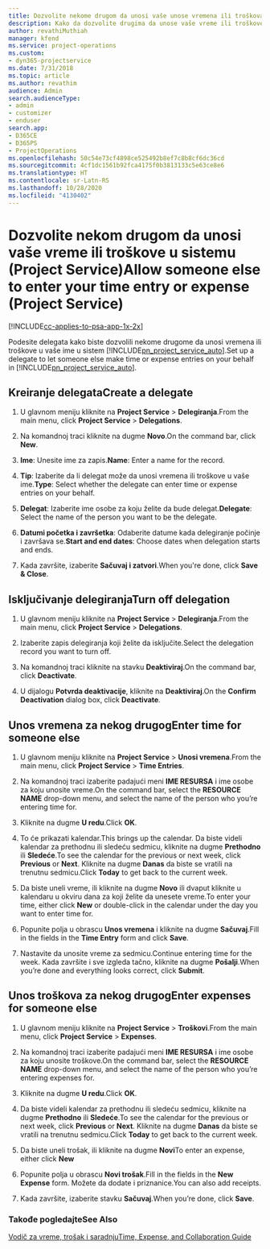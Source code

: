 ```yaml
---
title: Dozvolite nekome drugom da unosi vaše unose vremena ili troškova
description: Kako da dozvolite drugima da unose vaše vreme ili troškove u uslugu Project Service
author: revathiMuthiah
manager: kfend
ms.service: project-operations
ms.custom:
- dyn365-projectservice
ms.date: 7/31/2018
ms.topic: article
ms.author: revathim
audience: Admin
search.audienceType:
- admin
- customizer
- enduser
search.app:
- D365CE
- D365PS
- ProjectOperations
ms.openlocfilehash: 50c54e73cf4898ce525492b8ef7c8b8cf6dc36cd
ms.sourcegitcommit: 4cf1dc1561b92fca4175f0b3813133c5e63ce8e6
ms.translationtype: HT
ms.contentlocale: sr-Latn-RS
ms.lasthandoff: 10/28/2020
ms.locfileid: "4130402"
---
```

# <a name="allow-someone-else-to-enter-your-time-entry-or-expense-project-service"></a><span data-ttu-id="8b081-103">Dozvolite nekom drugom da unosi vaše vreme ili troškove u sistemu (Project Service)</span><span class="sxs-lookup"><span data-stu-id="8b081-103">Allow someone else to enter your time entry or expense (Project Service)</span></span>

[!INCLUDE[cc-applies-to-psa-app-1x-2x](../includes/cc-applies-to-psa-app-1x-2x.md)]

<span data-ttu-id="8b081-104">Podesite delegata kako biste dozvolili nekome drugome da unosi vremena ili troškove u vaše ime u sistem [!INCLUDE[pn_project_service_auto](../includes/pn-project-service-auto.md)].</span><span class="sxs-lookup"><span data-stu-id="8b081-104">Set up a delegate to let someone else make time or expense entries on your behalf in [!INCLUDE[pn_project_service_auto](../includes/pn-project-service-auto.md)].</span></span>  
  
## <a name="create-a-delegate"></a><span data-ttu-id="8b081-105">Kreiranje delegata</span><span class="sxs-lookup"><span data-stu-id="8b081-105">Create a delegate</span></span>  
  
1.  <span data-ttu-id="8b081-106">U glavnom meniju kliknite na **Project Service** > **Delegiranja**.</span><span class="sxs-lookup"><span data-stu-id="8b081-106">From the main menu, click **Project Service** > **Delegations**.</span></span>  
  
2.  <span data-ttu-id="8b081-107">Na komandnoj traci kliknite na dugme **Novo**.</span><span class="sxs-lookup"><span data-stu-id="8b081-107">On the command bar, click **New**.</span></span>  
  
3. <span data-ttu-id="8b081-108">**Ime**: Unesite ime za zapis.</span><span class="sxs-lookup"><span data-stu-id="8b081-108">**Name**: Enter a name for the record.</span></span>  
  
4. <span data-ttu-id="8b081-109">**Tip**: Izaberite da li delegat može da unosi vremena ili troškove u vaše ime.</span><span class="sxs-lookup"><span data-stu-id="8b081-109">**Type**: Select whether the delegate can enter time or expense entries on your behalf.</span></span>  
  
5. <span data-ttu-id="8b081-110">**Delegat**: Izaberite ime osobe za koju želite da bude delegat.</span><span class="sxs-lookup"><span data-stu-id="8b081-110">**Delegate**: Select the name of the person you want to be the delegate.</span></span>  
  
6. <span data-ttu-id="8b081-111">**Datumi početka i završetka**: Odaberite datume kada delegiranje počinje i završava se.</span><span class="sxs-lookup"><span data-stu-id="8b081-111">**Start and end dates**: Choose dates when delegation starts and ends.</span></span>  
  
7.  <span data-ttu-id="8b081-112">Kada završite, izaberite **Sačuvaj i zatvori**.</span><span class="sxs-lookup"><span data-stu-id="8b081-112">When you're done, click **Save & Close**.</span></span>  
  
## <a name="turn-off-delegation"></a><span data-ttu-id="8b081-113">Isključivanje delegiranja</span><span class="sxs-lookup"><span data-stu-id="8b081-113">Turn off delegation</span></span>  
  
1.  <span data-ttu-id="8b081-114">U glavnom meniju kliknite na **Project Service** > **Delegiranja**.</span><span class="sxs-lookup"><span data-stu-id="8b081-114">From the main menu, click **Project Service** > **Delegations**.</span></span>  
  
2.  <span data-ttu-id="8b081-115">Izaberite zapis delegiranja koji želite da isključite.</span><span class="sxs-lookup"><span data-stu-id="8b081-115">Select the delegation record you want to turn off.</span></span>  
  
3.  <span data-ttu-id="8b081-116">Na komandnoj traci kliknite na stavku **Deaktiviraj**.</span><span class="sxs-lookup"><span data-stu-id="8b081-116">On the command bar, click **Deactivate**.</span></span>  
  
4.  <span data-ttu-id="8b081-117">U dijalogu **Potvrda deaktivacije**, kliknite na **Deaktiviraj**.</span><span class="sxs-lookup"><span data-stu-id="8b081-117">On the **Confirm Deactivation** dialog box, click **Deactivate**.</span></span>  
  
## <a name="enter-time-for-someone-else"></a><span data-ttu-id="8b081-118">Unos vremena za nekog drugog</span><span class="sxs-lookup"><span data-stu-id="8b081-118">Enter time for someone else</span></span>  
  
1.  <span data-ttu-id="8b081-119">U glavnom meniju kliknite na **Project Service** > **Unosi vremena**.</span><span class="sxs-lookup"><span data-stu-id="8b081-119">From the main menu, click **Project Service** > **Time Entries**.</span></span>  
  
2.  <span data-ttu-id="8b081-120">Na komandnoj traci izaberite padajući meni **IME RESURSA** i ime osobe za koju unosite vreme.</span><span class="sxs-lookup"><span data-stu-id="8b081-120">On the command bar, select the **RESOURCE NAME** drop-down menu, and select the name of the person who you’re entering time for.</span></span>  
  
3.  <span data-ttu-id="8b081-121">Kliknite na dugme **U redu**.</span><span class="sxs-lookup"><span data-stu-id="8b081-121">Click **OK**.</span></span>  
  
4.  <span data-ttu-id="8b081-122">To će prikazati kalendar.</span><span class="sxs-lookup"><span data-stu-id="8b081-122">This brings up the calendar.</span></span> <span data-ttu-id="8b081-123">Da biste videli kalendar za prethodnu ili sledeću sedmicu, kliknite na dugme **Prethodno** ili **Sledeće**.</span><span class="sxs-lookup"><span data-stu-id="8b081-123">To see the calendar for the previous or next week, click **Previous** or **Next**.</span></span> <span data-ttu-id="8b081-124">Kliknite na dugme **Danas** da biste se vratili na trenutnu sedmicu.</span><span class="sxs-lookup"><span data-stu-id="8b081-124">Click **Today** to get back to the current week.</span></span>  
  
5.  <span data-ttu-id="8b081-125">Da biste uneli vreme, ili kliknite na dugme **Novo** ili dvaput kliknite u kalendaru u okviru dana za koji želite da unesete vreme.</span><span class="sxs-lookup"><span data-stu-id="8b081-125">To enter your time, either click **New** or double-click in the calendar under the day you want to enter time for.</span></span>  
  
6.  <span data-ttu-id="8b081-126">Popunite polja u obrascu **Unos vremena** i kliknite na dugme **Sačuvaj**.</span><span class="sxs-lookup"><span data-stu-id="8b081-126">Fill in the fields in the **Time Entry** form and click **Save**.</span></span>  
  
7.  <span data-ttu-id="8b081-127">Nastavite da unosite vreme za sedmicu.</span><span class="sxs-lookup"><span data-stu-id="8b081-127">Continue entering time for the week.</span></span> <span data-ttu-id="8b081-128">Kada završite i sve izgleda tačno, kliknite na dugme **Pošalji**.</span><span class="sxs-lookup"><span data-stu-id="8b081-128">When you’re done and everything looks correct, click **Submit**.</span></span>  
  
## <a name="enter-expenses-for-someone-else"></a><span data-ttu-id="8b081-129">Unos troškova za nekog drugog</span><span class="sxs-lookup"><span data-stu-id="8b081-129">Enter expenses for someone else</span></span>  
  
1.  <span data-ttu-id="8b081-130">U glavnom meniju kliknite na **Project Service** > **Troškovi**.</span><span class="sxs-lookup"><span data-stu-id="8b081-130">From the main menu, click **Project Service** > **Expenses**.</span></span>  
  
2.  <span data-ttu-id="8b081-131">Na komandnoj traci izaberite padajući meni **IME RESURSA** i ime osobe za koju unosite troškove.</span><span class="sxs-lookup"><span data-stu-id="8b081-131">On the command bar, select the **RESOURCE NAME** drop-down menu, and select the name of the person who you’re entering expenses for.</span></span>  
  
3.  <span data-ttu-id="8b081-132">Kliknite na dugme **U redu**.</span><span class="sxs-lookup"><span data-stu-id="8b081-132">Click **OK**.</span></span>  
  
4.  <span data-ttu-id="8b081-133">Da biste videli kalendar za prethodnu ili sledeću sedmicu, kliknite na dugme **Prethodno** ili **Sledeće**.</span><span class="sxs-lookup"><span data-stu-id="8b081-133">To see the calendar for the previous or next week, click **Previous** or **Next**.</span></span> <span data-ttu-id="8b081-134">Kliknite na dugme **Danas** da biste se vratili na trenutnu sedmicu.</span><span class="sxs-lookup"><span data-stu-id="8b081-134">Click **Today** to get back to the current week.</span></span>  
  
5.  <span data-ttu-id="8b081-135">Da biste uneli trošak, ili kliknite na dugme **Novi**</span><span class="sxs-lookup"><span data-stu-id="8b081-135">To enter an expense, either click **New**</span></span>  
  
6.  <span data-ttu-id="8b081-136">Popunite polja u obrascu **Novi trošak**.</span><span class="sxs-lookup"><span data-stu-id="8b081-136">Fill in the fields in the **New Expense** form.</span></span> <span data-ttu-id="8b081-137">Možete da dodate i priznanice.</span><span class="sxs-lookup"><span data-stu-id="8b081-137">You can also add receipts.</span></span>  
  
7.  <span data-ttu-id="8b081-138">Kada završite, izaberite stavku **Sačuvaj**.</span><span class="sxs-lookup"><span data-stu-id="8b081-138">When you’re done, click **Save**.</span></span>  
  
### <a name="see-also"></a><span data-ttu-id="8b081-139">Takođe pogledajte</span><span class="sxs-lookup"><span data-stu-id="8b081-139">See Also</span></span>  
 [<span data-ttu-id="8b081-140">Vodič za vreme, trošak i saradnju</span><span class="sxs-lookup"><span data-stu-id="8b081-140">Time, Expense, and Collaboration Guide</span></span>](../psa/time-expense-collaboration-guide.md)
